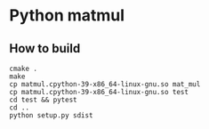 # Python matmul

## How to build
```
cmake .
make
cp matmul.cpython-39-x86_64-linux-gnu.so mat_mul
cp matmul.cpython-39-x86_64-linux-gnu.so test
cd test && pytest
cd ..
python setup.py sdist

```